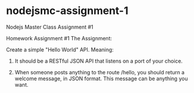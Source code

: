 # nodejsmc-assignment-1
Nodejs Master Class Assignment #1

Homework Assignment #1
The Assignment:

Create a simple "Hello World" API. Meaning:

1. It should be a RESTful JSON API that listens on a port of your choice. 

2. When someone posts anything to the route /hello, you should return a welcome message, in JSON format. 
This message can be anything you want.
